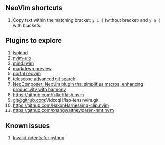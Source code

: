 ## NeoVim shortcuts

1. Copy text within the matching bracket: `y i {` (without bracket) and `y a {` with brackets.

## Plugins to explore

1. [lspkind](https://github.com/onsails/lspkind.nvim)
2. [nvim-ufo](https://github.com/kevinhwang91/nvim-ufo)
3. [mind.nvim](https://github.com/phaazon/mind.nvim)
4. [markdown preview](https://github.com/iamcco/markdown-preview.nvim)
5. [portal neovim](https://github.com/cbochs/portal.nvim)
6. [telescope advanced git search](https://github.com/aaronhallaert/advanced-git-search.nvim)
7. [NeoComposer: Neovim plugin that simplifies macros, enhancing productivity with harmony](https://github.com/ecthelionvi/NeoComposer.nvim)
8. https://github.com/folke/flash.nvim
9. git@github.com:VidocqH/lsp-lens.nvim.git
10. https://github.com/HakonHarnes/img-clip.nvim
11. https://github.com/briangwaltney/paren-hint.nvim

## Known issues

1. [Invalid indents for python](https://github.com/nvim-treesitter/nvim-treesitter/issues/1136)
